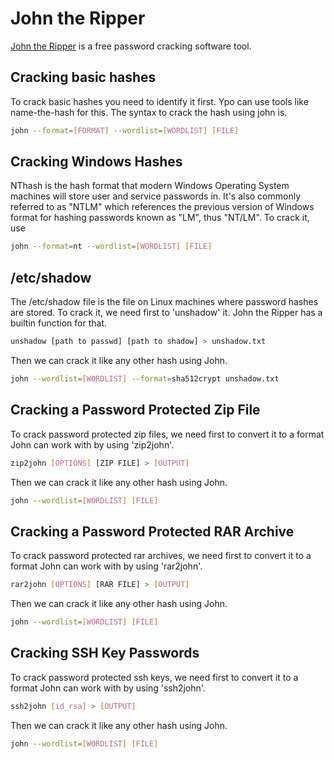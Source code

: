 # John the Ripper

[John the Ripper](https://www.openwall.com/john/) is a free password cracking software tool.

## Cracking basic hashes

To crack basic hashes you need to identify it first. Ypo can use tools like name-the-hash for this. The syntax to crack the hash using john is.

```bash
john --format=[FORMAT] --wordlist=[WORDLIST] [FILE]
```

## Cracking Windows Hashes
NThash is the hash format that modern Windows Operating System machines will store user and service passwords in. It's also commonly referred to as "NTLM" which references the previous version of Windows format for hashing passwords known as "LM", thus "NT/LM". To crack it, use
```bash
john --format=nt --wordlist=[WORDLIST] [FILE]
```

## /etc/shadow
The /etc/shadow file is the file on Linux machines where password hashes are stored. To crack it, we need first to 'unshadow' it. John the Ripper has a builtin function for that.
```bash
unshadow [path to passwd] [path to shadow] > unshadow.txt
```
Then we can crack it like any other hash using John.
```bash
john --wordlist=[WORDLIST] --format=sha512crypt unshadow.txt
```

## Cracking a Password Protected Zip File
To crack password protected zip files, we need first to convert it to a format John can work with by using 'zip2john'.
```bash
zip2john [OPTIONS] [ZIP FILE] > [OUTPUT]
```
Then we can crack it like any other hash using John.
```bash
john --wordlist=[WORDLIST] [FILE]
```

## Cracking a Password Protected RAR Archive
To crack password protected rar archives, we need first to convert it to a format John can work with by using 'rar2john'.
```bash
rar2john [OPTIONS] [RAR FILE] > [OUTPUT]
```
Then we can crack it like any other hash using John.
```bash
john --wordlist=[WORDLIST] [FILE]
```

## Cracking SSH Key Passwords
To crack password protected ssh keys, we need first to convert it to a format John can work with by using 'ssh2john'.

```bash
ssh2john [id_rsa] > [OUTPUT]
```
Then we can crack it like any other hash using John.
```bash
john --wordlist=[WORDLIST] [FILE]
```